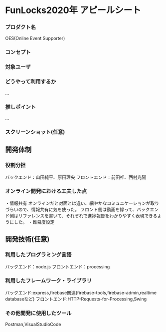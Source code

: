 # FunLocks2020年 アピールシート

### プロダクト名
OES(Online Event Supporter)

### コンセプト


### 対象ユーザ


### どうやって利用するか
...

### 推しポイント
...

### スクリーンショット(任意)

## 開発体制
### 役割分担
バックエンド：山田純平、原田理央
フロントエンド：前田祥、西村光陽

### オンライン開発における工夫した点
・情報共有
オンラインだと対面とは違い、細やかなコミュニケーションが取りづらいので、情報共有に気を使った。
フロント側は動画を録って、バックエンド側はリファレンスを書いて、それぞれで進捗報告をわかりやすく表現できるようにした。
・難易度設定


## 開発技術(任意)
### 利用したプログラミング言語
バックエンド：node.js
フロントエンド：processing

### 利用したフレームワーク・ライブラリ
バックエンド:express,firebase関連(firebase-tools,firebase-admin,realtime databaseなど)
フロントエンド:HTTP-Requests-for-Processing,Swing

### その他開発に使用したツール
Postman,VisualStudioCode

